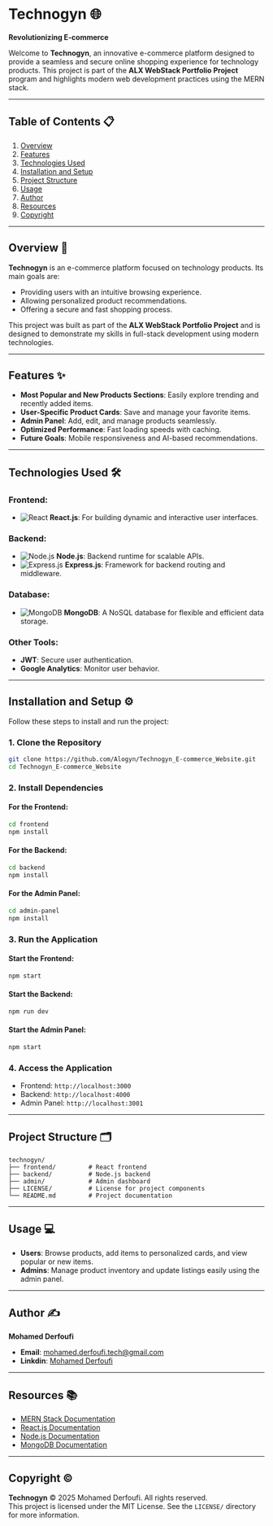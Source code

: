 # **Technogyn** 🌐  
**Revolutionizing E-commerce**  

Welcome to **Technogyn**, an innovative e-commerce platform designed to provide a seamless and secure online shopping experience for technology products. This project is part of the **ALX WebStack Portfolio Project** program and highlights modern web development practices using the MERN stack.

---

## **Table of Contents** 📋  
1. [Overview](#overview)  
2. [Features](#features)  
3. [Technologies Used](#technologies-used)  
4. [Installation and Setup](#installation-and-setup)  
5. [Project Structure](#project-structure)  
6. [Usage](#usage)  
7. [Author](#author)  
8. [Resources](#resources)  
9. [Copyright](#copyright)  

---

## **Overview** 🛒  
**Technogyn** is an e-commerce platform focused on technology products. Its main goals are:
- Providing users with an intuitive browsing experience.
- Allowing personalized product recommendations.
- Offering a secure and fast shopping process.

This project was built as part of the **ALX WebStack Portfolio Project** and is designed to demonstrate my skills in full-stack development using modern technologies.

---

## **Features** ✨  
- **Most Popular and New Products Sections**: Easily explore trending and recently added items.
- **User-Specific Product Cards**: Save and manage your favorite items.
- **Admin Panel**: Add, edit, and manage products seamlessly.
- **Optimized Performance**: Fast loading speeds with caching.
- **Future Goals**: Mobile responsiveness and AI-based recommendations.

---

## **Technologies Used** 🛠️  
### Frontend:
- ![React](https://img.shields.io/badge/React-61DAFB?logo=react&logoColor=white) **React.js**: For building dynamic and interactive user interfaces.

### Backend:
- ![Node.js](https://img.shields.io/badge/Node.js-339933?logo=node.js&logoColor=white) **Node.js**: Backend runtime for scalable APIs.
- ![Express.js](https://img.shields.io/badge/Express.js-000000?logo=express&logoColor=white) **Express.js**: Framework for backend routing and middleware.

### Database:
- ![MongoDB](https://img.shields.io/badge/MongoDB-47A248?logo=mongodb&logoColor=white) **MongoDB**: A NoSQL database for flexible and efficient data storage.

### Other Tools:
- **JWT**: Secure user authentication.
- **Google Analytics**: Monitor user behavior.

---

## **Installation and Setup** ⚙️  
Follow these steps to install and run the project:

### **1. Clone the Repository**
```bash
git clone https://github.com/Alogyn/Technogyn_E-commerce_Website.git
cd Technogyn_E-commerce_Website
```

### **2. Install Dependencies**
#### For the Frontend:
```bash
cd frontend
npm install
```

#### For the Backend:
```bash
cd backend
npm install
```

#### For the Admin Panel:
```bash
cd admin-panel
npm install
```

### **3. Run the Application**
#### Start the Frontend:
```bash
npm start
```

#### Start the Backend:
```bash
npm run dev
```

#### Start the Admin Panel:
```bash
npm start
```

### **4. Access the Application**
- Frontend: `http://localhost:3000`
- Backend: `http://localhost:4000`
- Admin Panel: `http://localhost:3001`

---

## **Project Structure** 🗂️  
```plaintext
technogyn/
├── frontend/         # React frontend
├── backend/          # Node.js backend
├── admin/            # Admin dashboard
├── LICENSE/          # License for project components
└── README.md         # Project documentation
```

---

## **Usage** 💻  
- **Users**: Browse products, add items to personalized cards, and view popular or new items.
- **Admins**: Manage product inventory and update listings easily using the admin panel.

---

## **Author** ✍️  
**Mohamed Derfoufi**  
- **Email**: [mohamed.derfoufi.tech@gmail.com](mailto:mohamed.derfoufi.tech@gmail.com)  
- **Linkdin**: [Mohamed Derfoufi](https://github.com/Alogyn](https://www.linkedin.com/in/derfoufi-mohamed/))  

---

## **Resources** 📚  
- [MERN Stack Documentation](https://www.mongodb.com/mern-stack)
- [React.js Documentation](https://reactjs.org/docs/getting-started.html)
- [Node.js Documentation](https://nodejs.org/en/docs/)
- [MongoDB Documentation](https://www.mongodb.com/docs/)

---

## **Copyright** ©️  
**Technogyn** © 2025 Mohamed Derfoufi. All rights reserved.  
This project is licensed under the MIT License. See the `LICENSE/` directory for more information.
